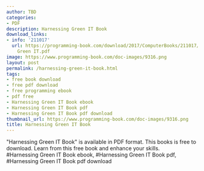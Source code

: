 ```yaml
---
author: TBD
categories:
- PDF
description: Harnessing Green IT Book
download_links:
- info: '211017'
  url: https://programming-book.com/download/2017/ComputerBooks/211017/Harnessing
    Green IT.pdf
image: https://www.programming-book.com/doc-images/9316.png
layout: post
permalink: /harnessing-green-it-book.html
tags:
- free book download
- free pdf download
- free programming ebook
- pdf free
- Harnessing Green IT Book ebook
- Harnessing Green IT Book pdf
- Harnessing Green IT Book pdf download
thumbnail_url: https://www.programming-book.com/doc-images/9316.png
title: Harnessing Green IT Book
---
```


 
<div class="item-desc text-justify">
  "Harnessing Green IT Book" is available in PDF format. This books is free to download. Learn from this free book and enhance your skills.
  <br>
  #Harnessing Green IT Book ebook, #Harnessing Green IT Book pdf, #Harnessing Green IT Book pdf download
</div>